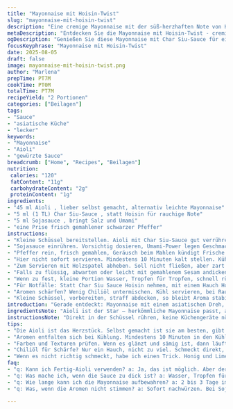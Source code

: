 ```yaml
---
title: "Mayonnaise mit Hoisin-Twist"
slug: "mayonnaise-mit-hoisin-twist"
description: "Eine cremige Mayonnaise mit der süß-herzhaften Note von Hoisin-Sauce, verfeinert durch asiatische Aromen. Die Basis ist leicht modifiziert, um eine frische, etwas schärfere Variante zu schaffen, die sowohl als Dip als auch als Brotaufstrich taugt. Statt herkömmlicher Mayonnaise nutze ich eine leichte Aioli – die bringt mehr Tiefe und Geschmack. Statt Hoisin gebe ich Char Siu-Sauce hinzu, was eine rauchige, karamellige Komponente bietet. Eingesperrt im Kühlschrank verändert die Textur sich, leicht fester und intensiver im Geschmack. Die Zubereitung geht flott, einfach zusammenrühren, auf die Farbe und Konsistenz achten, nicht zu dünn, aber cremig genug zum Verstreichen. Kein Wasser oder Essig ohne Plan – sonst wird's pappig. Passt gut zu gegrilltem Fleisch oder Gemüse, aber auch zu asiatischen Broten. Wichtig: Immer probieren, nachwürzen, nicht alles blind mischen – Geschmack baut sich mit Zeit auf."
metaDescription: "Entdecken Sie die Mayonnaise mit Hoisin-Twist - cremig, asiatisch inspiriert und perfekt für Fleisch oder Gemüse. Einfach zuzubereiten."
ogDescription: "Genießen Sie diese Mayonnaise mit Char Siu-Sauce für einen besonderen, rauchigen Geschmack. Ideal als Dip oder Aufstrich."
focusKeyphrase: "Mayonnaise mit Hoisin-Twist"
date: 2025-08-05
draft: false
image: mayonnaise-mit-hoisin-twist.png
author: "Marlena"
prepTime: PT7M
cookTime: PT0M
totalTime: PT7M
recipeYield: "2 Portionen"
categories: ["Beilagen"]
tags:
- "Sauce"
- "asiatische Küche"
- "lecker"
keywords:
- "Mayonnaise"
- "Aioli"
- "gewürzte Sauce"
breadcrumb: ["Home", "Recipes", "Beilagen"]
nutrition: 
 calories: "120"
 fatContent: "11g"
 carbohydrateContent: "2g"
 proteinContent: "1g"
ingredients:
- "45 ml Aioli , lieber selbst gemacht, alternativ leichte Mayonnaise"
- "5 ml (1 TL) Char Siu-Sauce , statt Hoisin für rauchige Note"
- "5 ml Sojasauce , bringt Salz und Umami"
- "eine Prise frisch gemahlener schwarzer Pfeffer"
instructions:
- "Kleine Schüssel bereitstellen. Aioli mit Char Siu-Sauce gut verrühren. Nicht einfach nur kippen und verrühren — sahnig, gleichmäßig, fast schon wischfest im Mund."
- "Sojasauce einrühren. Vorsichtig dosieren, Umami-Power legen Geschmacksschichten frei. Immer wieder prüfen, Farbe: dunkler, dunkler."
- "Pfeffer rein, frisch gemahlen, Geräusch beim Mahlen kündigt Frische an, Aromatik greift sofort durch, Textur mit Körnchen angenehm."
- "Hier nicht sofort servieren. Mindestens 10 Minuten kalt stellen. Kühlschrank entfaltet Aromen, bindet Textur angenehmer. Zweiter Blick: glänzender, sämiger, fast samtig."
- "Zum Servieren mit Holzspatel abheben. Soll nicht fließen, aber zart und seidig am Rand kleben bleiben."
- "Falls zu flüssig, abwarten oder leicht mit gemahlenem Sesam andicken – gibt zusätzlichen Geschmack und Halt."
- "Wenn zu fest, kleine Portion Wasser, Tropfen für Tropfen, schnell rühren, nicht übertreiben."
- "Für Notfälle: Statt Char Siu Sauce Hoisin nehmen, mit einem Hauch Honig ausgleichen, um Süße zurückzubringen."
- "Aromen schärfen? Wenig Chiliöl untermischen. Kühl servieren, bei Raumtemperatur sonst zu frei und pappig wird's."
- "Kleine Schüssel, vorbereiten, straff abdecken, so bleibt Aroma stabil bis zum nächsten Einsatz."
introduction: "Gerade entdeckt: Mayonnaise mit einem asiatischen Dreh, aber nicht die typische Mischung mit Hoisin. Ich tauschte Hoisin gegen Char Siu-Sauce aus, um mehr Raucharomen reinzubringen. Dazu Aioli statt Mayonnaise, weil sie durch Knoblauch und Öl intensiver wirkt, nicht nur Buttrig. Schnell zusammen gerührt, nicht zu flüssig gemacht, dann kurz gekühlt. Da entwickelt sich nicht nur Geschmack, sondern auch die Textur wird samtig, fast wie ein Dip. Ich habe ausprobiert, es direkt zu servieren. Fehler! Es braucht Kühlung – sonst ist alles zu weich, die Aromen diffus und langweilig. Schnell, simpel, und trotzdem mit Tiefgang, wenn man auf die Zutaten hört. Und wer kein Aioli hat: normale Mayonnaise mit etwas Knoblauchpulver geht auch, aber dann fehlt diese leichte Stichigkeit. Schmeckt fantastisch zu gegrilltem Gemüse oder als Sandwichaufstrich. Für mich eine knackige Kombination aus cremig, rauchig, salzig und ein kleines bisschen süß."
ingredientsNote: "Aioli ist der Star – herkömmliche Mayonnaise passt, aber weniger aromatisch. Selbst gemachte Aioli bringt eine leichte Schärfe durch Knoblauch, Öl sorgt für die cremige Basis. Char Siu-Sauce ersetzt Hoisin, das ist eine bewusste Entscheidung. Haben Sie auch Char Siu nicht griffbereit? Hoisin mit einem kleinen Löffel Honig und einem Spritzer Limettensaft ergänzen den Geschmack. Sojasauce liefert Salzigkeit, lieber vorsichtig, Sie können jederzeit mehr nachgeben. Pfeffer bringt Frische und eine aromatische Schärfe, am besten frisch mahlen. Frischer Pfeffer riecht bereits beim Mahlen, ein Zeichen von guter Qualität. Variationen: Chiliöl oder etwas Ingwerpulver für zusätzlichen Kick. Wer Avocado mag, kann einen Teelöffel zerdrücktes Fruchtfleisch für Cremigkeit zufügen. Für vegane Alternativen kommen pflanzliche Mayonnaisen infrage, müssen aber geschmacklich angeglichen werden. Kühlung ist nicht optional; sie festigt die Mayonnaise und entwickelt Geschmack."
instructionsNote: "Direkt in der Schüssel rühren, keine Küchengeräte nötig – Daumengefühl zählt. Nicht einfach alles rein, dann rühren; sondern Stück für Stück, um Konsistenz zu kontrollieren und Geschmack zu balancieren. Dabei schmecke ich immer wieder ab, gerade bei Sojasauce und Char Siu, sonst kann es schnell zu salzig oder süß werden. Die Aioli soll nicht zu flüssig sein, sonst zieht die Sauce Wasser und wird wässrig. Sollte das passieren, wenig gemahlenen Sesam einarbeiten – bindet schneller und bringt nussige Note. Mindestens 10 Minuten kalt stellen, optimal 15 bis 20, nicht länger – zu kalt macht die Sauce zäh und nimmt Aroma. Wer es eilig hat, handwarme Zutaten verwenden, nicht zu kalt – weil Kälte sonst Aufschlagen erschwert. Wichtig: Keine Essigtropfen oder zu viel Zitronensaft direkt in die Aioli geben, sonst trennt die Emulsion. Sonne, Hitze oder Zugluft vermeiden, sonst oxidieren Frischearomen. Die Textur prüfen, indem man mit dem Finger in die Sauce tippt – soll sich cremig und samtig anfühlen, nicht schmierig oder bröckelig. Niemals zu lange rühren – das kann die Emulsion zerstören. Die Sauce hält sich 2 bis 3 Tage im Kühlschrank, danach neu ansetzen."
tips:
- "Die Aioli ist das Herzstück. Selbst gemacht ist sie am besten, gibt Aroma. Schauen Sie auf die Konsistenz. Sollte cremig sein. Alter Fehler: Zu flüssig, das war meine Anfangszeit. Es wirkt fast wässrig. Dann mit wenig gemahlenem Sesam eindicken."
- "Aromen entfalten sich bei Kühlung. Mindestens 10 Minuten in den Kühlschrank, um die Struktur zu verbessern. Zu lange kann die Sauce zäh machen. Hier ist Timing wichtig. Ich lasse sie optimal 15 bis 20 Minuten stehen."
- "Farben und Texturen prüfen. Wenn es glänzt und sämig ist, dann läuft es gut. Aber eine zu dunkle Farbe kann Signale geben. Messen Sie den Geschmack mit jeder Zutat; Sojasauce vorsichtig dosieren."
- "Chiliöl für Schärfe? Nur ein Hauch, nicht zu viel. Schmeckt direkt, aber kann schnell erdrücken. Alternativen: Ingwerpulver könnte auch einen Kick bringen. Experimentieren ist hier erlaubt."
- "Wenn es nicht richtig schmeckt, habe ich einen Trick. Honig und Limettensaft bei Hoisin zur Hand haben. Funktioniert bei Notfällen. Schmeckt wie meine ersten Versuche. Das bringt Süße zurück. Man muss es anpassen."
faq:
- "q: Kann ich Fertig-Aioli verwenden? a: Ja, das ist möglich. Aber der Geschmack fehlt. Es wird weniger intensiv. Achten Sie darauf, etwas Knoblauch hinzuzufügen für mehr Tiefe."
- "q: Was mache ich, wenn die Sauce zu dick ist? a: Wasser, Tropfen für Tropfen. Nicht übertreiben. Das verrührt schnell alles. Alternativ: kleinen Löffel Öl für mehr Cremigkeit."
- "q: Wie lange kann ich die Mayonnaise aufbewahren? a: 2 bis 3 Tage im Kühlschrank. Danach kann der Geschmack abnehmen. Neue Mischung ergibt bessere Ergebnisse."
- "q: Was, wenn die Aromen nicht stimmen? a: Sofort nachwürzen. Bei Sojasauce vorsichtig sein. Eine Prise Pfeffer hilft oft. Manchmal braucht es Zeit. Testen, probieren, justieren."

---
```

